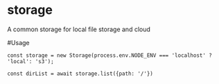 # storage

A common storage for local file storage and cloud

#Usage

```const Storage = require('storage');
const storage = new Storage(process.env.NODE_ENV === 'localhost' ? 'local': 's3');

const dirList = await storage.list({path: '/'})
```
